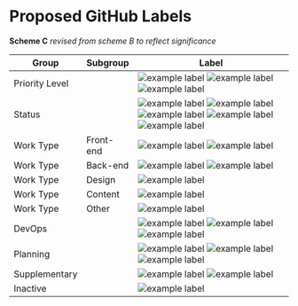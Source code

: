 # Proposed GitHub Labels

**Scheme C**
*revised from scheme B to reflect significance*

Group | Subgroup | Label |
--- | --- | ---
Priority Level | | ![example label](https://labl.es/svg?text=priority-%20critical&bgcolor=cc0000) ![example label](https://labl.es/svg?text=priority-%20high&bgcolor=ff0000) ![example label](https://labl.es/svg?text=priority-%20low&bgcolor=ffb3b3)
Status | | ![example label](https://labl.es/svg?text=blocked&bgcolor=3a2a9c) ![example label](https://labl.es/svg?text=blocker&bgcolor=3a2a9c) ![example label](https://labl.es/svg?text=question&bgcolor=1155cc) ![example label](https://labl.es/svg?text=needs%20revision&bgcolor=1155cc)  ![example label](https://labl.es/svg?text=needs%20estimate&bgcolor=1155cc)
Work Type | Front-end | ![example label](https://labl.es/svg?text=pattern&bgcolor=ffcc00) ![example label](https://labl.es/svg?text=theming&bgcolor=ffcc00)
Work Type | Back-end | ![example label](https://labl.es/svg?text=migration&bgcolor=ff8000) ![example label](https://labl.es/svg?text=drupal&bgcolor=ff8000)
Work Type | Design | ![example label](https://labl.es/svg?text=UX/design&bgcolor=ffa64d)
Work Type | Content | ![example label](https://labl.es/svg?text=content&bgcolor=ffa64d) | ![example label](https://labl.es/svg?text=multilingual&bgcolor=ffa64d)
Work Type | Other | ![example label](https://labl.es/svg?text=documentation&bgcolor=ffeb99)
DevOps | | ![example label](https://labl.es/svg?text=deployment&bgcolor=cc0066) ![example label](https://labl.es/svg?text=needs%20manuel%20deployment&bgcolor=cc0066) ![example label](https://labl.es/svg?text=hotfix&bgcolor=cc0066)
Planning | | ![example label](https://labl.es/svg?text=epic&bgcolor=66ffcc) ![example label](https://labl.es/svg?text=sprint%20planning&bgcolor=66ffcc) ![example label](https://labl.es/svg?text=sprint%20retrospective&bgcolor=66ffcc)
Supplementary | | ![example label](https://labl.es/svg?text=security&bgcolor=00e1ff) ![example label](https://labl.es/svg?text=SEO&bgcolor=00e1ff)
Inactive | | ![example label](https://labl.es/svg?text=duplicate&bgcolor=ffffff)





